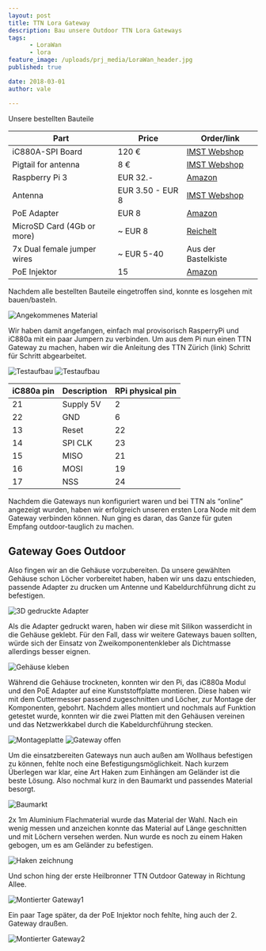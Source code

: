 ```yaml
---
layout: post
title: TTN Lora Gateway 
description: Bau unsere Outdoor TTN Lora Gateways
tags: 
      - LoraWan
      - lora
feature_image: /uploads/prj_media/LoraWan_header.jpg  
published: true

date: 2018-03-01
author: vale

---
```


Unsere bestellten Bauteile
 
Part                             | Price                 | Order/link
---------------------------------|-----------------------|--------------------
iC880A-SPI Board                 | 120 €                 | [IMST Webshop]()
Pigtail for antenna              | 8 €                   | [IMST Webshop]()
Raspberry Pi 3                   | EUR 32.-              | [Amazon]()
Antenna                          | EUR 3.50 - EUR 8      | [IMST Webshop]()
PoE Adapter                      | EUR 8                 | [Amazon]()
MicroSD Card (4Gb or more)       | ~ EUR 8               | [Reichelt]()
7x Dual female jumper wires      | ~ EUR 5-40            | Aus der Bastelkiste
PoE Injektor                     |15                     | [Amazon]()
           


Nachdem alle bestellten Bauteile eingetroffen sind, konnte es losgehen mit bauen/basteln.
 
![Angekommenes Material](/uploads/post_media/2018-03-01-ttn-gateway/material.jpg "Angekommenes Material")
 
Wir haben damit angefangen, einfach mal provisorisch RasperryPi und iC880a mit ein paar Jumpern zu verbinden. Um aus dem Pi nun einen TTN Gateway zu machen, haben wir die Anleitung des TTN Zürich (link) Schritt für Schritt abgearbeitet.
 
![Testaufbau](/uploads/post_media/2018-03-01-ttn-gateway/testaufbau1.jpg "Testaufbau")
![Testaufbau](/uploads/post_media/2018-03-01-ttn-gateway/testaufbau2.jpg "Testaufbau")

iC880a pin      | Description   | RPi physical pin
----------------|---------------|-----------------
21              | Supply 5V     | 2
22              | GND           | 6
13              | Reset         | 22
14              | SPI CLK       | 23
15              | MISO          | 21
16              | MOSI          | 19
17              | NSS           | 24
 
Nachdem die Gateways nun konfiguriert waren und bei TTN als “online” angezeigt wurden, haben wir erfolgreich unseren ersten Lora Node mit dem Gateway verbinden können. Nun ging es daran, das Ganze für guten Empfang outdoor-tauglich zu machen.
 
## Gateway Goes Outdoor
 
Also fingen wir an die Gehäuse vorzubereiten. Da unsere gewählten Gehäuse schon Löcher vorbereitet haben, haben wir uns dazu entschieden, passende Adapter zu drucken um Antenne und Kabeldurchführung dicht zu befestigen.
 
![3D gedruckte Adapter](/uploads/post_media/2018-03-01-ttn-gateway/ "3D gedruckte Adapter")
 
Als die Adapter gedruckt waren, haben wir diese mit Silikon wasserdicht in die Gehäuse geklebt. Für den Fall, dass wir weitere Gateways bauen sollten, würde sich der Einsatz von Zweikomponentenkleber als Dichtmasse allerdings besser eignen.
 
![Gehäuse kleben](/uploads/post_media/2018-03-01-ttn-gateway/gehaeuse.jpg "Gehäuse kleben")
 
Während die Gehäuse trockneten, konnten wir den Pi, das iC880a Modul und den PoE Adapter auf eine Kunststoffplatte montieren. Diese haben wir mit dem Cuttermesser passend zugeschnitten und Löcher, zur Montage der Komponenten, gebohrt.
Nachdem alles montiert und nochmals auf Funktion getestet wurde, konnten wir die zwei Platten mit den Gehäusen vereinen und das Netzwerkkabel durch die Kabeldurchführung stecken.
 
![Montageplatte](/uploads/post_media/2018-03-01-ttn-gateway/platte-montiert.jpg "Montageplatte")
![Gateway offen](/uploads/post_media/2018-03-01-ttn-gateway/gateway-fertig.jpg "Gateway offen")
 
Um die einsatzbereiten Gateways nun auch außen am Wollhaus befestigen zu können, fehlte noch eine Befestigungsmöglichkeit. Nach kurzem Überlegen war klar, eine Art Haken zum Einhängen am Geländer ist die beste Lösung. Also nochmal kurz in den Baumarkt und  passendes Material besorgt.
 
![Baumarkt](/uploads/post_media/2018-03-01-ttn-gateway/baumarkt.jpg "Baumarkt")
 
2x 1m Aluminium Flachmaterial wurde das Material der Wahl. Nach ein wenig messen und anzeichen konnte das Material auf Länge geschnitten und mit Löchern versehen werden. Nun wurde es noch zu einem Haken gebogen, um es am Geländer zu befestigen.
 
![Haken zeichnung](/uploads/post_media/2018-03-01-ttn-gateway/zeichnung.png "Haken zeichnung")
 
Und schon hing der erste Heilbronner TTN Outdoor Gateway in Richtung Allee.
 
![Montierter Gateway1](/uploads/post_media/2018-03-01-ttn-gateway/ "Montierter Gateway1")

 
Ein paar Tage später, da der PoE Injektor noch fehlte, hing auch der 2. Gateway draußen.
 
![Montierter Gateway2](/uploads/post_media/2018-03-01-ttn-gateway/ "Montierter Gateway2")
